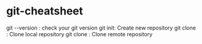 # git-cheatsheet
git --version : check your git version
git init: Create new repository
git clone <local-repo>: Clone local repository
git clone <remote-repo>: Clone remote repository
